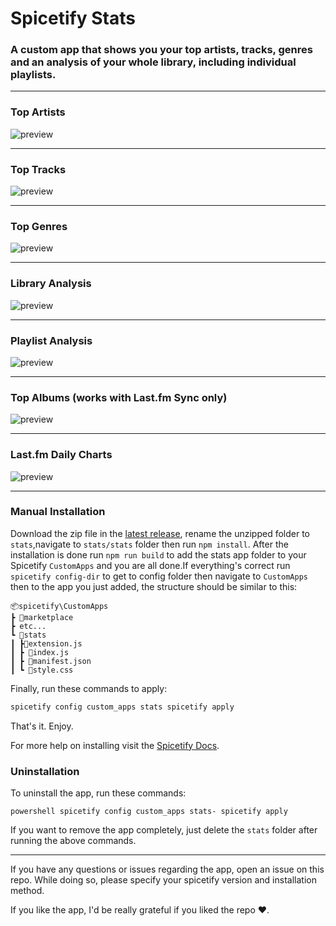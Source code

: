 # Spicetify Stats

### A custom app that shows you your top artists, tracks, genres and an analysis of your whole library, including individual playlists.

---

### Top Artists

![preview](previews/top_artists.png)

---

### Top Tracks

![preview](previews/top_tracks.png)

---

### Top Genres

![preview](previews/top_genres.png)

---

### Library Analysis

![preview](previews/library_analysis.png)

---

### Playlist Analysis

![preview](previews/playlist_analysis.png)

---

### Top Albums (works with Last.fm Sync only)

![preview](previews/top_albums.png)

---

### Last.fm Daily Charts

![preview](previews/top_charts.png)

---

### Manual Installation

Download the zip file in the [latest
release](https://github.com/harbassan/spicetify-apps/releases?q=stats&expanded=true),
rename the unzipped folder to `stats`,navigate to `stats/stats` folder then run `npm install`.
After the installation is done run `npm run build` to add the stats app folder to your Spicetify
`CustomApps` and you are all done.If everything's correct run `spicetify config-dir` to get to config folder then navigate to `CustomApps` then to the app you just added, the structure should be similar to this:

```
📦spicetify\CustomApps
┣ 📂marketplace
┣ etc... 
┗ 📂stats 
┃ ┣📜extension.js 
┃ ┣ 📜index.js 
┃ ┣ 📜manifest.json 
┃ ┗ 📜style.css 
```

Finally, run these commands to apply:

```powershell
spicetify config custom_apps stats spicetify apply
````

That's it. Enjoy.

For more help on installing visit the [Spicetify
Docs](https://spicetify.app/docs/advanced-usage/custom-apps#installing).

### Uninstallation

To uninstall the app, run these commands:

`powershell spicetify config custom_apps stats- spicetify apply `

If you want to remove the app completely, just delete the `stats` folder
after running the above commands.

---

If you have any questions or issues regarding the app, open an issue on
this repo. While doing so, please specify your spicetify version and
installation method.

If you like the app, I'd be really grateful if you liked the repo ❤️.

```

```

